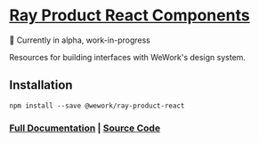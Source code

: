 # [Ray Product React Components](https://ray.wework.com/)

🚧 Currently in alpha, work-in-progress

Resources for building interfaces with WeWork's design system.

## Installation

```
npm install --save @wework/ray-product-react
```

### [Full Documentation](https://ray.wework.com) | [Source Code](https://github.com/wework/ray)
